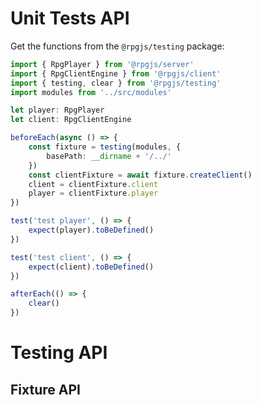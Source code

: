 # Unit Tests API

Get the functions from the `@rpgjs/testing` package:

```ts
import { RpgPlayer } from '@rpgjs/server'
import { RpgClientEngine } from '@rpgjs/client'
import { testing, clear } from '@rpgjs/testing'
import modules from '../src/modules'

let player: RpgPlayer
let client: RpgClientEngine

beforeEach(async () => {
    const fixture = testing(modules, {
        basePath: __dirname + '/../'
    })
    const clientFixture = await fixture.createClient()
    client = clientFixture.client
    player = clientFixture.player
})

test('test player', () => {
    expect(player).toBeDefined()
})

test('test client', () => {
    expect(client).toBeDefined()
})

afterEach(() => {
    clear()
})
```

# Testing API

<ApiContent page="Testing" />

## Fixture API

<ApiContent page="FixtureTesting" />